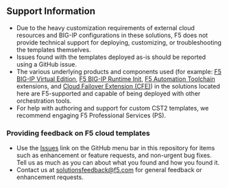 ## Support Information

- Due to the heavy customization requirements of external cloud resources and BIG-IP configurations in these solutions, F5 does not provide technical support for deploying, customizing, or troubleshooting the templates themselves.
- Issues found with the templates deployed as-is should be reported using a GitHub issue.
- The various underlying products and components used (for example: [F5 BIG-IP Virtual Edition](https://clouddocs.f5.com/cloud/public/v1/), [F5 BIG-IP Runtime Init](https://github.com/F5Networks/f5-bigip-runtime-init), [F5 Automation Toolchain](https://www.f5.com/pdf/products/automation-toolchain-overview.pdf) extensions, and [Cloud Failover Extension (CFE)](https://clouddocs.f5.com/products/extensions/f5-cloud-failover/latest/)) in the solutions located here are  F5-supported and capable of being deployed with other orchestration tools.
- For help with authoring and support for custom CST2 templates, we recommend engaging F5 Professional Services (PS).


### Providing feedback on F5 cloud templates

- Use the [Issues](https://github.com/F5Networks/f5-aws-cloudformation-v2/issues) link on the GitHub menu bar in this repository for items such as enhancement or feature requests, and non-urgent bug fixes. Tell us as much as you can about what you found and how you found it.
- Contact us at [solutionsfeedback@f5.com](mailto:solutionsfeedback@f5.com?subject=GitHub%20Feedback) for general feedback or enhancement requests.